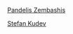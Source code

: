 [Pandelis Zembashis](http://twitter.com/pandelisz)

[Stefan Kudev](https://www.linkedin.com/in/stefankudev)
